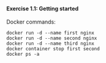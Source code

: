 
#### Exercise 1.1: Getting started

Docker commands:

```
docker run -d --name first nginx
docker run -d --name second nginx
docker run -d --name third nginx
docker container stop first second
docker ps -a
```
